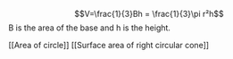 $$V=\frac{1}{3}Bh = \frac{1}{3}\pi r²h$$
B is the area of the base and h is the height.

[[Area of circle]]
[[Surface area of right circular cone]]